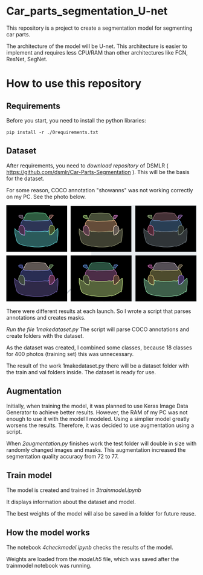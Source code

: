 # Car_parts_segmentation_U-net

This repository is a project to create a segmentation model for segmenting car parts.

The architecture of the model will be U-net.
This architecture is easier to implement and requires less CPU/RAM than other architectures like FCN, ResNet, SegNet.

# How to use this repository

## Requirements

Before you start, you need to install the python libraries:

```
pip install -r ./0requirements.txt
```

## Dataset

After requirements, you need to _download repository_ of DSMLR ( https://github.com/dsmlr/Car-Parts-Segmentation ). This will be the basis for the dataset.

For some reason, COCO annotation "showanns" was not working correctly on my PC.
See the photo below.

![image](.\img\image.png)

There were different results at each launch.
So I wrote a script that parses annotations and creates masks.

_Run the file 1makedataset.py_
The script will parse COCO annotations and create folders with the dataset.

As the dataset was created, I combined some classes, because 18 classes for 400 photos (training set) this was unnecessary.

The result of the work 1makedataset.py there will be a dataset folder with the train and val folders inside.
The dataset is ready for use.

## Augmentation

Initially, when training the model, it was planned to use Keras Image Data Generator to achieve better results. However, the RAM of my PC was not enough to use it with the model I modeled. Using a simplier model greatly worsens the results. Therefore, it was decided to use augmentation using a script.

When _2augmentation.py_ finishes work the test folder will double in size with randomly changed images and masks. This augmentation increased the segmentation quality accuracy from 72 to 77.

## Train model

The model is created and trained in _3trainmodel.ipynb_

It displays information about the dataset and model.

The best weights of the model will also be saved in a folder for future reuse.

## How the model works

The notebook _4checkmodel.ipynb_ checks the results of the model.

Weights are loaded from the _model.h5_ file, which was saved after the trainmodel notebook was running.
